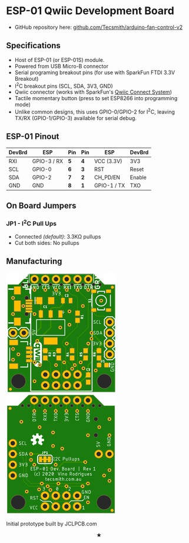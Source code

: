 ESP-01 Qwiic Development Board
==============================

- GitHub repository here: [github.com/Tecsmith/arduino-fan-control-v2](https://github.com/Tecsmith/arduino-fan-control-v2)

Specifications
--------------

- Host of ESP-01 (or ESP-01S) module.
- Powered from USB Micro-B connector
- Serial programing breakout pins (for use with SparkFun FTDI 3.3V Breakout)
- I<sup>2</sup>C breakout pins (SCL, SDA, 3V3, GND)
- Qwiic connector (works with SparkFun's [Qwiic Connect System](https://www.sparkfun.com/qwiic))
- Tactile momentary button (press to set ESP8266 into programming mode)
- Unlike common designs, this uses GPIO-0/GPIO-2 for I<sup>2</sup>C, leaving TX/RX (GPIO-1/GPIO-3) available for serial debug.

ESP-01 Pinout
-------------

DevBrd | ESP | Pin | Pin | ESP | DevBrd
---|---|---|---|---|---|
RXI | GPIO-3 / RX | **5** | **4** | VCC (3.3V) | 3V3
SCL | GPIO-0 | **6** | **3** | RST | Reset
SDA | GPIO-2 | **7** | **2** | CH_PD/EN | Enable
GND | GND | **8** | **1** | GPIO-1 / TX | TXO

On Board Jumpers
----------------

### JP1 - I<sup>2</sup>C Pull Ups
- Connected _(default)_: 3.3KΩ pullups
- Cut both sides: No pullups

Manufacturing
-------------

![](img/esp1-top.png) ![](img/esp1-btm.png)

Initial prototype built by JCLPCB.com



<p align="center">★</p>
